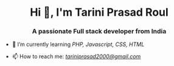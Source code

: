 <h1 align="center">Hi 👋, I'm Tarini Prasad Roul</h1>
<h3 align="center">A passionate Full stack developer from India</h3>

- 🌱 I’m currently learning *PHP, Javascript, CSS, HTML*

- 📫 How to reach me: *tariniprasad2000@gmail.com*

